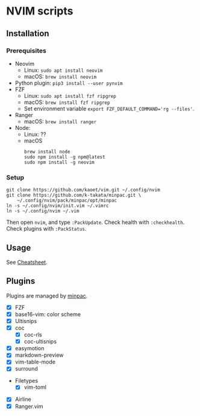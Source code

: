 NVIM scripts
====

## Installation

### Prerequisites

* Neovim
  * Linux: `sudo apt install neovim`
  * macOS: `brew install neovim`
* Python plugin: `pip3 install --user pynvim`
* FZF
  * Linux: `sudo apt install fzf ripgrep`
  * macOS: `brew install fzf ripgrep`
  * Set environment variable `export FZF_DEFAULT_COMMAND='rg --files'`.
* Ranger
  * macOS: `brew install ranger`
* Node:
  * Linux: ??
  * macOS
    ```shell
    brew install node
    sudo npm install -g npm@latest
    sudo npm install -g neovim
    ```

### Setup

```shell
git clone https://github.com/kaoet/vim.git ~/.config/nvim
git clone https://github.com/k-takata/minpac.git \
    ~/.config/nvim/pack/minpac/opt/minpac
ln -s ~/.config/nvim/init.vim ~/.vimrc
ln -s ~/.config/nvim ~/.vim
```

Then open `nvim`, and type `:PackUpdate`. Check health with `:checkhealth`. Check plugins with `:PackStatus`.

## Usage

See [Cheatsheet](cheatsheet.md).

## Plugins

Plugins are managed by [minpac](https://github.com/k-takata/minpac).

* [x] FZF
* [x] base16-vim: color scheme
* [x] Ultisnips
* [x] coc
  * [x] coc-rls
  * [x] coc-ultisnips
* [x] easymotion
* [x] markdown-preview
* [x] vim-table-mode
* [x] surround
* Filetypes
  * [x] vim-toml
* [x] Airline
* [x] Ranger.vim
